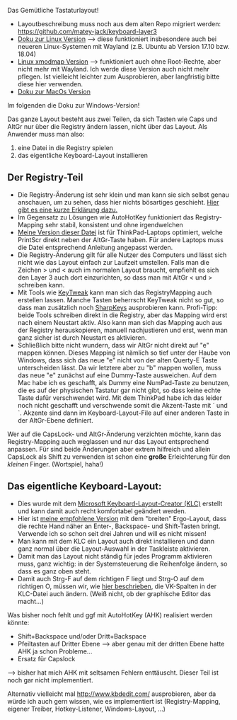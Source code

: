 
Das Gemütliche Tastaturlayout!

- Layoutbeschreibung muss noch aus dem alten Repo migriert werden: https://github.com/matey-jack/keyboard-layer3
- [Doku zur Linux Version](linux/ReadMe.md) --> diese funktioniert insbesondere auch bei neueren Linux-Systemen mit Wayland (z.B. Ubuntu ab Version 17.10 bzw. 18.04)
- [Linux xmodmap Version](https://github.com/matey-jack/keyboard-layer3) --> funktioniert auch ohne Root-Rechte, aber nicht mehr mit Wayland. Ich werde diese Version auch nicht mehr pflegen. Ist vielleicht leichter zum Ausprobieren, aber langfristig bitte diese hier verwenden.
- [Doku zur MacOs Version](macOS/README.md)

Im folgenden die Doku zur Windows-Version!

Das ganze Layout besteht aus zwei Teilen, da sich Tasten wie Caps und AltGr nur über die Registry ändern lassen, nicht über das Layout. Als Anwender muss man also:
 1. eine Datei in die Registry spielen 
 2. das eigentliche Keyboard-Layout installieren
 
## Der Registry-Teil
 - Die Registry-Änderung ist sehr klein und man kann sie sich selbst genau anschauen, um zu sehen, dass hier nichts bösartiges geschieht. [Hier gibt es eine kurze Erklärung dazu.](registry-mappings/registry_mapping_codes.txt)
 - Im Gegensatz zu Lösungen wie AutoHotKey funktioniert das Registry-Mapping sehr stabil, konsistent und ohne irgendwelchen 
 - [Meine Version dieser Datei](registry-mappings/aktuelle_Version_mit_Daumen_E.reg) ist für ThinkPad-Laptops optimiert, welche PrintScr direkt neben der AltGr-Taste haben. Für andere Laptops muss die Datei entsprechend Anleitung angepasst werden.
 - Die Registry-Änderung gilt für alle Nutzer des Computers und lässt sich nicht wie das Layout einfach zur Laufzeit umstellen. Falls man die Zeichen > und < auch im normalen Layout braucht, empfiehlt es sich den Layer 3 auch dort einzurichten, so dass man mit AltGr < und > schreiben kann.
 - Mit Tools wie [KeyTweak](http://www.chip.de/downloads/KeyTweak_33814993.html) kann man sich das RegistryMapping auch erstellen lassen. Manche Tasten beherrscht KeyTweak nicht so gut, so dass man zusätzlich noch [SharpKeys](http://www.chip.de/downloads/SharpKeys_63365483.html) ausprobieren kann. Profi-Tipp: beide Tools schreiben direkt in die Registry, aber das Mapping wird erst nach einem Neustart aktiv. Also kann man sich das Mapping auch aus der Registry herauskopieren, manuell nachjustieren und erst, wenn man ganz sicher ist durch Neustart es aktivieren.
 - Schließlich bitte nicht wundern, dass wir AltGr nicht direkt auf "e" mappen können. Dieses Mapping ist nämlich so tief unter der Haube von Windows, dass sich das neue "e" nicht von der alten Querty-E Taste unterscheiden lässt. Da wir letztere aber zu "b" mappen wollen, muss das neue "e" zunächst auf eine Dummy-Taste ausweichen. Auf dem Mac habe ich es geschafft, als Dummy eine NumPad-Taste zu benutzen, die es auf der physischen Tastatur gar nicht gibt, so dass keine echte Taste dafür verschwendet wird. Mit dem ThinkPad habe ich das leider noch nicht geschafft und verschwende somit die Akzent-Taste mit ´ und `. Akzente sind dann im Keyboard-Layout-File auf einer anderen Taste in der AltGr-Ebene definiert.

Wer auf die CapsLock- und AltGr-Änderung verzichten möchte, kann das Registry-Mapping auch weglassen und nur das Layout entsprechend anpassen. Für sind beide Änderungen aber extrem hilfreich und allein CapsLock als Shift zu verwenden ist schon eine **große** Erleichterung für den _kleinen_ Finger. (Wortspiel, haha!)

## Das eigentliche Keyboard-Layout:
 - Dies wurde mit dem [Microsoft Keyboard-Layout-Creator (KLC)](https://msdn.microsoft.com/en-us/globalization/keyboardlayouts.aspx) erstellt und kann damit auch recht komfortabel geändert werden.
 - Hier ist [meine empfohlene Version](KLC/leicht-breit.klc) mit dem "breiten" Ergo-Layout, dass die rechte Hand näher an Enter-, Backspace- und Shift-Tasten bringt. Verwende ich so schon seit drei Jahren und will es nicht missen!
 - Man kann mit dem KLC ein Layout auch direkt installieren und dann ganz normal über die Layout-Auswahl in der Taskleiste aktivieren.
 - Damit man das Layout nicht ständig für jedes Programm aktivieren muss, ganz wichtig: in der Systemsteuerung die Reihenfolge ändern, so dass es ganz oben steht.
 - Damit auch Strg-F auf dem richtigen F liegt und Strg-O auf dem richtigen O, müssen wir, wie [hier beschrieben]( https://www.zybuluo.com/torresdyl/note/774240), die VK-Spalten in der KLC-Datei auch ändern. (Weiß nicht, ob der graphische Editor das macht...)

Was bisher noch fehlt und ggf mit AutoHotKey (AHK) realisiert werden könnte:
 - Shift+Backspace und/oder Dritt+Backspace
 - Pfeiltasten auf Dritter Ebene  -->  aber genau mit der dritten Ebene hatte AHK ja schon Probleme...
 - Ersatz für Capslock
 
--> bisher hat mich AHK mit seltsamen Fehlern enttäuscht. Dieser Teil ist noch gar nicht implementiert.


Alternativ vielleicht mal http://www.kbdedit.com/ ausprobieren, aber da würde ich auch gern wissen, wie es implementiert ist (Registry-Mapping, eigener Treiber, Hotkey-Listener, Windows-Layout, ...) 

